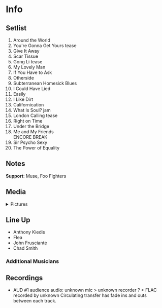 # Info

## Setlist

1. Around the World
2. You're Gonna Get Yours tease
3. Give It Away
4. Scar Tissue
5. Gong Li tease
6. My Lovely Man
7. If You Have to Ask
8. Otherside
9. Subterranean Homesick Blues
10. I Could Have Lied
11. Easily
12. I Like Dirt
13. Californication
14. What Is Soul? jam
15. London Calling tease
16. Right on Time
17. Under the Bridge
18. Me and My Friends
<br> ENCORE BREAK
19. Sir Psycho Sexy
20. The Power of Equality

## Notes

**Support**: Muse, Foo Fighters

## Media 

<details>
  <summary>Pictures</summary>
  <!--<img alt="Setlist" title="Setlist" src="_.jpg" height="200" />
  <img alt="Clipping" title="Clipping" src="_.jpg" height="200" />
  <img alt="Flyer" title="Flyer" src="_.jpg" height="200" />-->
</details>

## Line Up

* Anthony Kiedis
* Flea
* John Frusciante
* Chad Smith

### Additional Musicians

## Recordings

* AUD #1 audience audio: unknown mic > unknown recorder ? > FLAC recorded by unknown Circulating transfer has fade ins and outs between each track.
